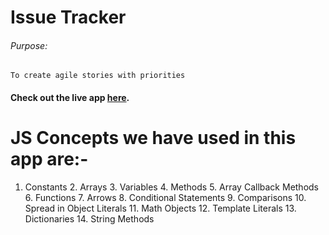 # Issue Tracker

###### Purpose:
    To create agile stories with priorities

#### Check out the live app [here](https://ramya-brs.github.io/Create-Agile-Stories/).
# JS Concepts we have used in this app are:-
1. Constants                                                                                                                                                                                                          2. Arrays                                                                                                                                                                                                              3. Variables                                                                                                                                                                                                          4. Methods                                                                                                                                                                                                            5. Array Callback Methods                                                                                                                                                                                             6. Functions                                                                                                                                                                                                          7. Arrows                                                                                                                                                                                                             8. Conditional Statements                                                                                                                                                                                             9. Comparisons                                                                                                                                                                                                       10. Spread in Object Literals                                                                                                                                                                                        11. Math Objects                                                                                                                                                                                                     12. Template Literals                                                                                                                                                                                                13. Dictionaries                                                                                                                                                                                                     14. String Methods

